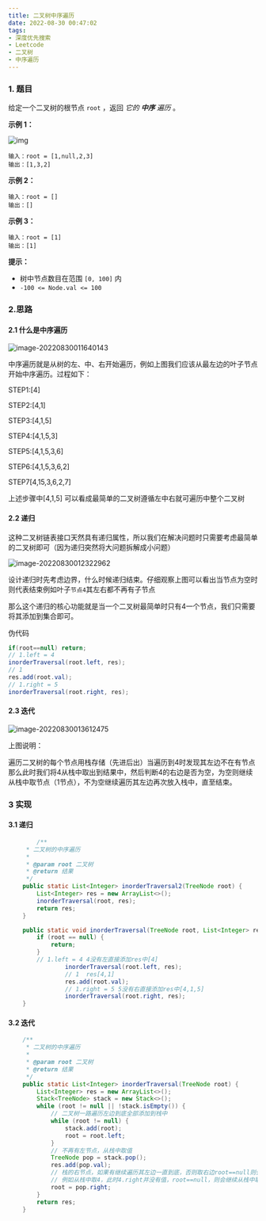 ```yaml
---
title: 二叉树中序遍历
date: 2022-08-30 00:47:02
tags:
- 深度优先搜索
- Leetcode
- 二叉树
- 中序遍历
---
```


### 1. 题目

给定一个二叉树的根节点 `root` ，返回 *它的 **中序** 遍历* 。

**示例 1：**

![img](http://image.hi-hufei.com/typora/inorder_1.jpg)

``` 
输入：root = [1,null,2,3]
输出：[1,3,2]
```

**示例 2：**

``` 
输入：root = []
输出：[]
```

**示例 3：**

``` 
输入：root = [1]
输出：[1]
```

**提示：**

- 树中节点数目在范围 `[0, 100]` 内
- `-100 <= Node.val <= 100`

### 2.思路

#### 2.1 什么是中序遍历

![image-20220830011640143](http://image.hi-hufei.com/typora/image-20220830011640143.png)

中序遍历就是从树的左、中、右开始遍历，例如上图我们应该从最左边的叶子节点开始中序遍历。过程如下：

STEP1:[4]

STEP2:[4,1]

STEP3:[4,1,5]

STEP4:[4,1,5,3]

STEP5:[4,1,5,3,6]

STEP6:[4,1,5,3,6,2]

STEP7[4,15,3,6,2,7]

上述步骤中[4,1,5] 可以看成最简单的二叉树遵循左中右就可遍历中整个二叉树

#### 2.2 递归

这种二叉树链表接口天然具有递归属性，所以我们在解决问题时只需要考虑最简单的二叉树即可（因为递归突然将大问题拆解成小问题）

![image-20220830012322962](http://image.hi-hufei.com/typora/image-20220830012322962.png)

设计递归时先考虑边界，什么时候递归结束。仔细观察上图可以看出当节点为空时则代表结束例如叶子`节点4`其左右都不再有子节点

那么这个递归的核心功能就是当一个二叉树最简单时只有4一个节点，我们只需要将其添加到集合即可。

伪代码

```java
if(root==null) return;
// 1.left = 4
inorderTraversal(root.left, res);
// 1
res.add(root.val);
// 1.right = 5
inorderTraversal(root.right, res);
```

#### 2.3 迭代

![image-20220830013612475](http://image.hi-hufei.com/typora/image-20220830013612475.png)

上图说明：

遍历二叉树的每个节点用栈存储（先进后出）当遍历到4时发现其左边不在有节点那么此时我们将4从栈中取出到结果中，然后判断4的右边是否为空，为空则继续从栈中取节点（1节点），不为空继续遍历其左边再次放入栈中，直至结束。

### 3 实现

#### 3.1 递归

```java
 		/**
     * 二叉树的中序遍历
     *
     * @param root 二叉树
     * @return 结果
     */
    public static List<Integer> inorderTraversal2(TreeNode root) {
        List<Integer> res = new ArrayList<>();
        inorderTraversal(root, res);
        return res;
    }

    public static void inorderTraversal(TreeNode root, List<Integer> res) {
        if (root == null) {
            return;
        }
        // 1.left = 4 4没有左直接添加res中[4]
				inorderTraversal(root.left, res);
				// 1  res[4,1]
				res.add(root.val);
				// 1.right = 5 5没有右直接添加res中[4,1,5]
				inorderTraversal(root.right, res);
    }
```

#### 3.2 迭代

``` java
    /**
     * 二叉树的中序遍历
     *
     * @param root 二叉树
     * @return 结果
     */
    public static List<Integer> inorderTraversal(TreeNode root) {
        List<Integer> res = new ArrayList<>();
        Stack<TreeNode> stack = new Stack<>();
        while (root != null || !stack.isEmpty()) {
          	// 二叉树一路遍历左边到底全部添加到栈中
            while (root != null) {
                stack.add(root);
                root = root.left;
            }
          	// 不再有左节点，从栈中取值
            TreeNode pop = stack.pop();
            res.add(pop.val);
          	// 栈的右节点，如果有继续遍历其左边一直到底，否则取右边root==null则会继续从栈中取值
          	// 例如从栈中取4，此时4.right并没有值，root==null，则会继续从栈中取出1再判断1.right是否为空
            root = pop.right;
        }
        return res;
    }
```


